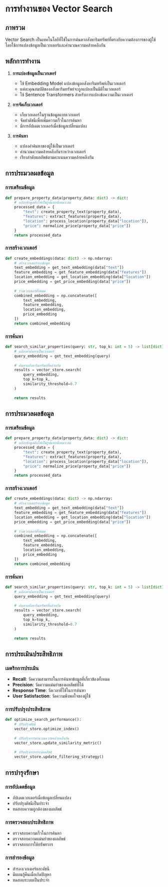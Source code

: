 # การทำงานของ Vector Search

## ภาพรวม

Vector Search เป็นเทคโนโลยีที่ใช้ในการค้นหาอสังหาริมทรัพย์ที่ตรงกับความต้องการของผู้ใช้ โดยใช้การแปลงข้อมูลเป็นเวกเตอร์และคำนวณความคล้ายคลึงกัน

## หลักการทำงาน

1. **การแปลงข้อมูลเป็นเวกเตอร์**
   - ใช้ Embedding Model แปลงข้อมูลอสังหาริมทรัพย์เป็นเวกเตอร์
   - แต่ละคุณสมบัติของอสังหาริมทรัพย์จะถูกแปลงเป็นมิติในเวกเตอร์
   - ใช้ Sentence Transformers สำหรับการแปลงข้อความเป็นเวกเตอร์

2. **การจัดเก็บเวกเตอร์**
   - เก็บเวกเตอร์ในฐานข้อมูลแบบเวกเตอร์
   - จัดทำดัชนีเพื่อเพิ่มความเร็วในการค้นหา
   - มีการอัปเดตเวกเตอร์เมื่อข้อมูลเปลี่ยนแปลง

3. **การค้นหา**
   - แปลงคำค้นหาของผู้ใช้เป็นเวกเตอร์
   - คำนวณความคล้ายคลึงกันระหว่างเวกเตอร์
   - เรียงลำดับผลลัพธ์ตามคะแนนความคล้ายคลึงกัน

## การประมวลผลข้อมูล

### การเตรียมข้อมูล
```python
def prepare_property_data(property_data: dict) -> dict:
    # แปลงข้อมูลดิบให้เป็นรูปแบบที่เหมาะสม
    processed_data = {
        "text": create_property_text(property_data),
        "features": extract_features(property_data),
        "location": process_location(property_data["location"]),
        "price": normalize_price(property_data["price"])
    }
    return processed_data
```

### การสร้างเวกเตอร์
```python
def create_embeddings(data: dict) -> np.ndarray:
    # สร้างเวกเตอร์จากข้อมูล
    text_embedding = get_text_embedding(data["text"])
    feature_embedding = get_feature_embedding(data["features"])
    location_embedding = get_location_embedding(data["location"])
    price_embedding = get_price_embedding(data["price"])
    
    # รวมเวกเตอร์ทั้งหมด
    combined_embedding = np.concatenate([
        text_embedding,
        feature_embedding,
        location_embedding,
        price_embedding
    ])
    return combined_embedding
```

### การค้นหา
```python
def search_similar_properties(query: str, top_k: int = 5) -> list[dict]:
    # แปลงคำค้นหาเป็นเวกเตอร์
    query_embedding = get_text_embedding(query)
    
    # ค้นหาอสังหาริมทรัพย์ที่คล้ายกัน
    results = vector_store.search(
        query_embedding,
        top_k=top_k,
        similarity_threshold=0.7
    )
    
    return results
```

## การประมวลผลข้อมูล

### การเตรียมข้อมูล
```python
def prepare_property_data(property_data: dict) -> dict:
    # แปลงข้อมูลดิบให้เป็นรูปแบบที่เหมาะสม
    processed_data = {
        "text": create_property_text(property_data),
        "features": extract_features(property_data),
        "location": process_location(property_data["location"]),
        "price": normalize_price(property_data["price"])
    }
    return processed_data
```

### การสร้างเวกเตอร์
```python
def create_embeddings(data: dict) -> np.ndarray:
    # สร้างเวกเตอร์จากข้อมูล
    text_embedding = get_text_embedding(data["text"])
    feature_embedding = get_feature_embedding(data["features"])
    location_embedding = get_location_embedding(data["location"])
    price_embedding = get_price_embedding(data["price"])
    
    # รวมเวกเตอร์ทั้งหมด
    combined_embedding = np.concatenate([
        text_embedding,
        feature_embedding,
        location_embedding,
        price_embedding
    ])
    return combined_embedding
```

### การค้นหา
```python
def search_similar_properties(query: str, top_k: int = 5) -> list[dict]:
    # แปลงคำค้นหาเป็นเวกเตอร์
    query_embedding = get_text_embedding(query)
    
    # ค้นหาอสังหาริมทรัพย์ที่คล้ายกัน
    results = vector_store.search(
        query_embedding,
        top_k=top_k,
        similarity_threshold=0.7
    )
    
    return results
```

## การประเมินประสิทธิภาพ

### เมตริกการประเมิน
- **Recall**: วัดความสามารถในการค้นหาข้อมูลที่เกี่ยวข้องทั้งหมด
- **Precision**: วัดความแม่นยำของผลลัพธ์ที่ได้
- **Response Time**: วัดเวลาที่ใช้ในการค้นหา
- **User Satisfaction**: วัดความพึงพอใจของผู้ใช้

### การปรับปรุงประสิทธิภาพ
```python
def optimize_search_performance():
    # ปรับปรุงดัชนี
    vector_store.optimize_index()
    
    # ปรับปรุงการคำนวณความคล้ายคลึงกัน
    vector_store.update_similarity_metric()
    
    # ปรับปรุงการกรองผลลัพธ์
    vector_store.update_filtering_strategy()
```

## การบำรุงรักษา

### การอัปเดตข้อมูล
- อัปเดตเวกเตอร์เมื่อข้อมูลเปลี่ยนแปลง
- ปรับปรุงดัชนีเป็นประจำ
- ทดสอบความถูกต้องของผลลัพธ์

### การตรวจสอบประสิทธิภาพ
- ตรวจสอบความเร็วในการค้นหา
- ตรวจสอบความแม่นยำของผลลัพธ์
- ตรวจสอบการใช้ทรัพยากร

### การสำรองข้อมูล
- สำรองเวกเตอร์และดัชนี
- มีแผนกู้คืนเมื่อเกิดปัญหา
- ทดสอบระบบเป็นประจำ 